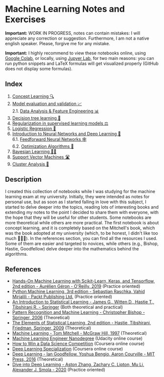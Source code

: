 # Machine Learning Notes and Exercises

**Important:** WORK IN PROGRESS, notes can contain mistakes: I will appreciate any correction or suggestion. Furthermore, I am not a native english speaker. Please, forgive me for any mistake.

**Important:** I highly recommend to view these notebooks online, using [Google Colab](https://colab.research.google.com), or locally, using [Jupyer Lab](https://jupyter.org/), for two main reasons: you can run python snippets and LaTeX formulas will get visualized properly (GitHub does not display some formulas).

## Index

1. [Concept Learning 🔍](https://github.com/pietroventurini/machine-learning-notes/blob/main/1%20-%20Concept%20Learning.ipynb)
2. [Model evaluation and validation 📈](https://github.com/pietroventurini/machine-learning-notes/blob/main/2%20-%20Model%20evaluation%20and%20validation.ipynb)  
    2.1. [Data Analysis & Feature Engineering 📊](https://colab.research.google.com/github/pietroventurini/machine-learning-notes/blob/main/2.1%20-%20Data%20Analysis.ipynb)
3. [Decision tree learning 🌳](https://github.com/pietroventurini/machine-learning-notes/blob/main/3%20-%20Decision%20Trees.ipynb)
4. [Regularization in supervised learning models ⚖️](https://github.com/pietroventurini/machine-learning-notes/blob/main/4%20-%20Regularization%20in%20supervised%20learning%20models.ipynb)
5. [Logistic Regression 🌺](https://github.com/pietroventurini/machine-learning-notes/blob/main/5%20-%20Logistic%20Regression.ipynb)
6. [Introduction to Neural Networks and Deep Learning 🧠](https://github.com/pietroventurini/machine-learning-notes/blob/main/6%20-%20Introduction%20to%20Neural%20Networks%20and%20Deep%20Learning.ipynb)  
    6.1. [Feedforward Neural Networks 🕸](https://github.com/pietroventurini/machine-learning-notes/blob/main/6.1%20-%20Feedforward%20Neural%20Networks.ipynb)  
    6.2. [Optimization Algorithms 🎯](https://colab.research.google.com/github/pietroventurini/machine-learning-notes/blob/main/6.2%20-%20Optimization%20Algorithms.ipynb)
7. [Bayesian Learning 🧞‍♂️](https://github.com/pietroventurini/machine-learning-notes/blob/main/7%20-%20Bayesian%20learning.ipynb)
8. [Support Vector Machines 🛣](https://github.com/pietroventurini/machine-learning-notes/blob/main/8%20-%20Support%20Vector%20Machines.ipynb)
9. [Cluster Analysis 🦠](https://github.com/pietroventurini/machine-learning-notes/blob/main/9%20-%20Cluster%20Analysis.ipynb)

## Description 

I created this collection of notebooks while I was studying for the machine learning exam at my university. Initially, they were intended as notes for personal use, but as soon as I started falling in love with this subject, I started to delve deeper into the topics, reading lots of interesting books and extending my notes to the point I decided to share them with everyone, with the hope that they will be useful for other students. Some notebooks are more theoretical while others are more practical. The first notebook is about concept learning, and it is completely based on the Mitchell's book, which was the book adopted at my university (which, to be honest, I didn't like too much 🤷🏻‍♂️). In the references section, you can find all the resources I used. Some of them are easier and targeted to novices, while others (e.g., Bishop, Hastie, Goodfellow) delve deeper into the mathematics behind the algorithms.

## References

- [Hands-On Machine Learning with Scikit-Learn, Keras, and Tensorflow, 2nd edition - Aurélien Géron - O'Reilly, 2019](https://www.oreilly.com/library/view/hands-on-machine-learning/9781492032632/) (Practice oriented)
- [Python Machine Learning, 3rd edition - Sebastian Raschka, Vahid Mirjalili - Packt Publishing Ltd.](https://www.packtpub.com/data/python-machine-learning-third-edition) (Practice oriented)
- [An Introduction to Statistical Learning - James G., Witten D., Hastie T., Tibshirani R. - Springer](https://www.springer.com/gp/book/9781461471370) (Both theoretical and practical)
- [Pattern Recognition and Machine Learning - Christopher Bishop - Springer, 2006](https://www.springer.com/gp/book/9780387310732) (Theoretical)
- [The Elements of Statistical Learning, 2nd edition - Hastie, Tibshirani, Friedman, Springer, 2009](https://www.springer.com/gp/book/9780387848570) (Theoretical)
- [Machine Learning - Tom Mitchell - McGraw Hill, 1997](https://www.cs.cmu.edu/~tom/mlbook.html) (Theoretical)
- [Machine Learning Engineer Nanodegree](https://www.udacity.com/course/machine-learning-engineer-nanodegree--nd009t) (Udacity online course)
- [How to Win a Data Science Competition](https://www.coursera.org/learn/competitive-data-science) (Coursera online course)
- [Deep Learning Specialization](https://www.coursera.org/specializations/deep-learning) (Coursera online course)
- [Deep Learning - Ian Goodfellow, Yoshua Bengio, Aaron Courville - MIT Press, 2016](https://www.deeplearningbook.org) (Theoretical)
- [Dive into Deep Learning - Aston Zhang, Zachary C. Lipton, Mu Li, Alexander J. Smola - 2020](https://d2l.ai) (Practice oriented)

